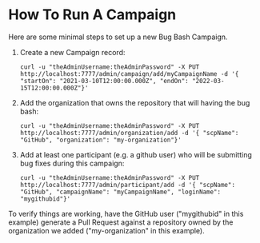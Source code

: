 <!--

    Copyright (c) 2021-present Sonatype, Inc.

    Licensed under the Apache License, Version 2.0 (the "License");
    you may not use this file except in compliance with the License.
    You may obtain a copy of the License at

        http://www.apache.org/licenses/LICENSE-2.0

    Unless required by applicable law or agreed to in writing, software
    distributed under the License is distributed on an "AS IS" BASIS,
    WITHOUT WARRANTIES OR CONDITIONS OF ANY KIND, either express or implied.
    See the License for the specific language governing permissions and
    limitations under the License.

-->

# How To Run A Campaign

Here are some minimal steps to set up a new Bug Bash Campaign.

1. Create a new Campaign record:

       curl -u "theAdminUsername:theAdminPassword" -X PUT http://localhost:7777/admin/campaign/add/myCampaignName -d '{ "startOn": "2021-03-10T12:00:00.000Z", "endOn": "2022-03-15T12:00:00.000Z"}'

2. Add the organization that owns the repository that will having the bug bash:

       curl -u "theAdminUsername:theAdminPassword" -X PUT http://localhost:7777/admin/organization/add -d '{ "scpName": "GitHub", "organization": "my-organization"}'

3. Add at least one participant (e.g. a github user) who will be submitting bug fixes during this campaign:

       curl -u "theAdminUsername:theAdminPassword" -X PUT http://localhost:7777/admin/participant/add -d '{ "scpName": "GitHub", "campaignName": "myCampaignName", "loginName": "mygithubid"}'

To verify things are working, have the GitHub user ("mygithubid" in this example) generate a Pull Request against a 
repository owned by the organization we added ("my-organization" in this example).
